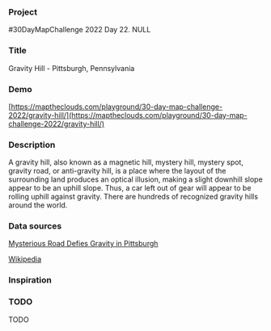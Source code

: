 ### Project

#30DayMapChallenge 2022 Day 22. NULL

### Title

Gravity Hill - Pittsburgh, Pennsylvania

### Demo

[https://maptheclouds.com/playground/30-day-map-challenge-2022/gravity-hill/](https://maptheclouds.com/playground/30-day-map-challenge-2022/gravity-hill/)

### Description

A gravity hill, also known as a magnetic hill, mystery hill, mystery spot, gravity road, or anti-gravity hill, is a place where the layout of the surrounding land produces an optical illusion, making a slight downhill slope appear to be an uphill slope. Thus, a car left out of gear will appear to be rolling uphill against gravity. There are hundreds of recognized gravity hills around the world.

### Data sources

[Mysterious Road Defies Gravity in Pittsburgh](https://youtu.be/M2lAqYZ6N5o)

[Wikipedia](https://en.wikipedia.org/wiki/Gravity_hill)

### Inspiration

### TODO

TODO
